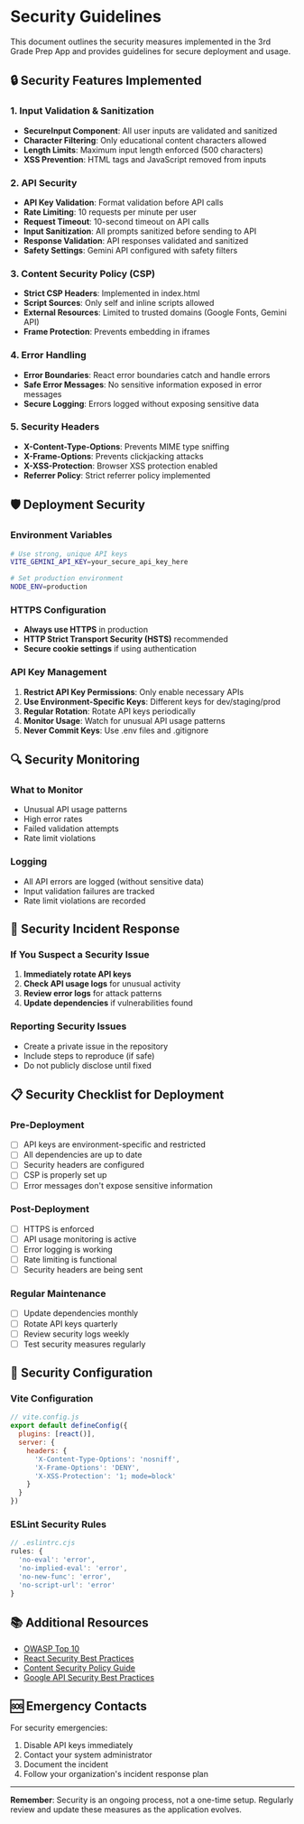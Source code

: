 # Security Guidelines

This document outlines the security measures implemented in the 3rd Grade Prep App and provides guidelines for secure deployment and usage.

## 🔒 Security Features Implemented

### 1. Input Validation & Sanitization
- **SecureInput Component**: All user inputs are validated and sanitized
- **Character Filtering**: Only educational content characters allowed
- **Length Limits**: Maximum input length enforced (500 characters)
- **XSS Prevention**: HTML tags and JavaScript removed from inputs

### 2. API Security
- **API Key Validation**: Format validation before API calls
- **Rate Limiting**: 10 requests per minute per user
- **Request Timeout**: 10-second timeout on API calls
- **Input Sanitization**: All prompts sanitized before sending to API
- **Response Validation**: API responses validated and sanitized
- **Safety Settings**: Gemini API configured with safety filters

### 3. Content Security Policy (CSP)
- **Strict CSP Headers**: Implemented in index.html
- **Script Sources**: Only self and inline scripts allowed
- **External Resources**: Limited to trusted domains (Google Fonts, Gemini API)
- **Frame Protection**: Prevents embedding in iframes

### 4. Error Handling
- **Error Boundaries**: React error boundaries catch and handle errors
- **Safe Error Messages**: No sensitive information exposed in error messages
- **Secure Logging**: Errors logged without exposing sensitive data

### 5. Security Headers
- **X-Content-Type-Options**: Prevents MIME type sniffing
- **X-Frame-Options**: Prevents clickjacking attacks
- **X-XSS-Protection**: Browser XSS protection enabled
- **Referrer Policy**: Strict referrer policy implemented

## 🛡️ Deployment Security

### Environment Variables
```bash
# Use strong, unique API keys
VITE_GEMINI_API_KEY=your_secure_api_key_here

# Set production environment
NODE_ENV=production
```

### HTTPS Configuration
- **Always use HTTPS** in production
- **HTTP Strict Transport Security (HSTS)** recommended
- **Secure cookie settings** if using authentication

### API Key Management
1. **Restrict API Key Permissions**: Only enable necessary APIs
2. **Use Environment-Specific Keys**: Different keys for dev/staging/prod
3. **Regular Rotation**: Rotate API keys periodically
4. **Monitor Usage**: Watch for unusual API usage patterns
5. **Never Commit Keys**: Use .env files and .gitignore

## 🔍 Security Monitoring

### What to Monitor
- Unusual API usage patterns
- High error rates
- Failed validation attempts
- Rate limit violations

### Logging
- All API errors are logged (without sensitive data)
- Input validation failures are tracked
- Rate limit violations are recorded

## 🚨 Security Incident Response

### If You Suspect a Security Issue
1. **Immediately rotate API keys**
2. **Check API usage logs** for unusual activity
3. **Review error logs** for attack patterns
4. **Update dependencies** if vulnerabilities found

### Reporting Security Issues
- Create a private issue in the repository
- Include steps to reproduce (if safe)
- Do not publicly disclose until fixed

## 📋 Security Checklist for Deployment

### Pre-Deployment
- [ ] API keys are environment-specific and restricted
- [ ] All dependencies are up to date
- [ ] Security headers are configured
- [ ] CSP is properly set up
- [ ] Error messages don't expose sensitive information

### Post-Deployment
- [ ] HTTPS is enforced
- [ ] API usage monitoring is active
- [ ] Error logging is working
- [ ] Rate limiting is functional
- [ ] Security headers are being sent

### Regular Maintenance
- [ ] Update dependencies monthly
- [ ] Rotate API keys quarterly
- [ ] Review security logs weekly
- [ ] Test security measures regularly

## 🔧 Security Configuration

### Vite Configuration
```javascript
// vite.config.js
export default defineConfig({
  plugins: [react()],
  server: {
    headers: {
      'X-Content-Type-Options': 'nosniff',
      'X-Frame-Options': 'DENY',
      'X-XSS-Protection': '1; mode=block'
    }
  }
})
```

### ESLint Security Rules
```javascript
// .eslintrc.cjs
rules: {
  'no-eval': 'error',
  'no-implied-eval': 'error',
  'no-new-func': 'error',
  'no-script-url': 'error'
}
```

## 📚 Additional Resources

- [OWASP Top 10](https://owasp.org/www-project-top-ten/)
- [React Security Best Practices](https://snyk.io/blog/10-react-security-best-practices/)
- [Content Security Policy Guide](https://developer.mozilla.org/en-US/docs/Web/HTTP/CSP)
- [Google API Security Best Practices](https://cloud.google.com/docs/security/best-practices)

## 🆘 Emergency Contacts

For security emergencies:
1. Disable API keys immediately
2. Contact your system administrator
3. Document the incident
4. Follow your organization's incident response plan

---

**Remember**: Security is an ongoing process, not a one-time setup. Regularly review and update these measures as the application evolves.